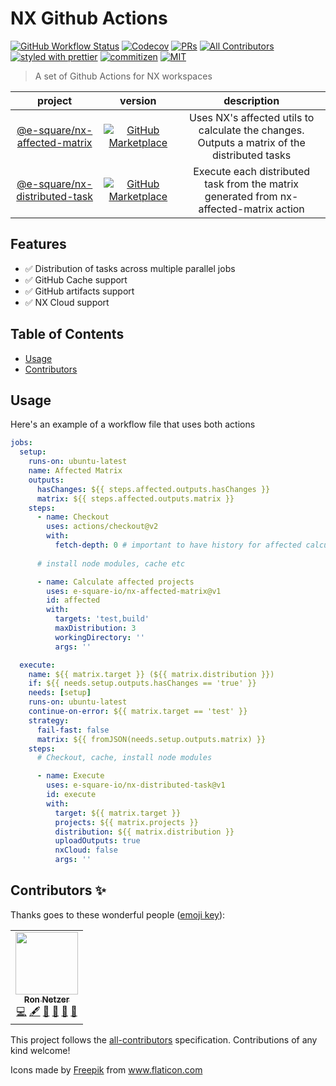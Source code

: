 # NX Github Actions

[![GitHub Workflow Status](https://img.shields.io/github/workflow/status/e-square-io/nx-github-actions/Main%20Workflow?style=flat-square)](https://github.com/e-square-io/nx-github-actions/actions/workflows/main.yml)
[![Codecov](https://img.shields.io/codecov/c/github/e-square-io/nx-github-actions?logo=codecov&style=flat-square&token=PVPVUJAD1X)](https://app.codecov.io/gh/e-square-io/nx-github-actions)
[![PRs](https://img.shields.io/badge/PRs-welcome-brightgreen.svg?style=flat-square)](.github/PULL_REQUEST_TEMPLATE.md)
[![All Contributors](https://img.shields.io/badge/all_contributors-1-orange.svg?style=flat-square)](#contributors-)
[![styled with prettier](https://img.shields.io/badge/styled_with-prettier-ff69b4.svg?style=flat-square)](https://github.com/prettier/prettier)
[![commitizen](https://img.shields.io/badge/commitizen-friendly-brightgreen.svg?style=flat-square)](CONTRIBUTING.md#commit-message-format)
[![MIT](https://img.shields.io/packagist/l/doctrine/orm.svg?style=flat-square)](LICENSE)

> A set of Github Actions for NX workspaces

| project | version | description |
|:-------:|:-------:|:-------:|
| [@e-square/nx-affected-matrix] | [![GitHub Marketplace][nx-affected-matrix-badge]][nx-affected-matrix-link] | Uses NX's affected utils to calculate the changes.  Outputs a matrix of the distributed tasks |
| [@e-square/nx-distributed-task] | [![GitHub Marketplace][nx-distributed-task-badge]][nx-distributed-task-link] | Execute each distributed task from the matrix generated from nx-affected-matrix action |

[@e-square/nx-affected-matrix]: https://github.com/e-square-io/nx-affected-matrix
[nx-affected-matrix-link]: https://github.com/marketplace/actions/nx-affected-matrix
[nx-affected-matrix-badge]: https://img.shields.io/github/package-json/v/e-square-io/nx-affected-matrix?label=Marketplace&logo=github&style=flat-square
[@e-square/nx-distributed-task]: https://github.com/e-square-io/nx-distributed-task
[nx-distributed-task-link]: https://github.com/marketplace/actions/nx-distributed-task
[nx-distributed-task-badge]: https://img.shields.io/github/package-json/v/e-square-io/nx-affected-matrix?label=Marketplace&logo=github&style=flat-square

## Features

- ✅ Distribution of tasks across multiple parallel jobs
- ✅ GitHub Cache support 
- ✅ GitHub artifacts support 
- ✅ NX Cloud support

## Table of Contents

- [Usage](#usage)
- [Contributors](#contributors-)

## Usage
Here's an example of a workflow file that uses both actions
```yaml
jobs:
  setup:
    runs-on: ubuntu-latest
    name: Affected Matrix
    outputs:
      hasChanges: ${{ steps.affected.outputs.hasChanges }}
      matrix: ${{ steps.affected.outputs.matrix }}
    steps:
      - name: Checkout
        uses: actions/checkout@v2
        with:
          fetch-depth: 0 # important to have history for affected calculation
          
      # install node modules, cache etc

      - name: Calculate affected projects
        uses: e-square-io/nx-affected-matrix@v1
        id: affected
        with:
          targets: 'test,build'
          maxDistribution: 3
          workingDirectory: ''
          args: ''

  execute:
    name: ${{ matrix.target }} (${{ matrix.distribution }})
    if: ${{ needs.setup.outputs.hasChanges == 'true' }}
    needs: [setup]
    runs-on: ubuntu-latest
    continue-on-error: ${{ matrix.target == 'test' }}
    strategy:
      fail-fast: false
      matrix: ${{ fromJSON(needs.setup.outputs.matrix) }}
    steps:
      # Checkout, cache, install node modules

      - name: Execute
        uses: e-square-io/nx-distributed-task@v1
        id: execute
        with:
          target: ${{ matrix.target }}
          projects: ${{ matrix.projects }}
          distribution: ${{ matrix.distribution }}
          uploadOutputs: true
          nxCloud: false
          args: ''
```

## Contributors ✨

Thanks goes to these wonderful people ([emoji key](https://allcontributors.org/docs/en/emoji-key)):
<!-- ALL-CONTRIBUTORS-LIST:START - Do not remove or modify this section -->
<!-- prettier-ignore-start -->
<!-- markdownlint-disable -->
<table>
  <tr>
    <td align="center"><a href="https://github.com/ronnetzer"><img src="https://avatars.githubusercontent.com/u/1116785?v=4?s=100" width="100px;" alt=""/><br /><sub><b>Ron Netzer</b></sub></a><br /><a href="https://github.com/ronnetzer/nx-github-actions/commits?author=ronnetzer" title="Code">💻</a> <a href="#content-ronnetzer" title="Content">🖋</a> <a href="#design-ronnetzer" title="Design">🎨</a> <a href="https://github.com/ronnetzer/nx-github-actions/commits?author=ronnetzer" title="Documentation">📖</a> <a href="#ideas-ronnetzer" title="Ideas, Planning, & Feedback">🤔</a> <a href="#maintenance-ronnetzer" title="Maintenance">🚧</a></td>
  </tr>
</table>

<!-- markdownlint-restore -->
<!-- prettier-ignore-end -->

<!-- ALL-CONTRIBUTORS-LIST:END -->

This project follows the [all-contributors](https://github.com/all-contributors/all-contributors) specification. Contributions of any kind welcome!

<div>Icons made by <a href="http://www.freepik.com/" title="Freepik">Freepik</a> from <a href="https://www.flaticon.com/" title="Flaticon">www.flaticon.com</a></div>
